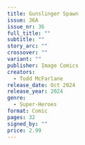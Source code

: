 ```yaml
---
title: Gunslinger Spawn
issue: 36A
issue_nr: 36
full_title: ""
subtitle: ""
story_arc: ""
crossover: ""
variant: ""
publisher: Image Comics
creators:
  - Todd McFarlane
release_date: Oct 2024
release_year: 2024
genre:
  - Super-Heroes
format: Comic
pages: 32
signed_by: ""
price: 2.99
---
```

